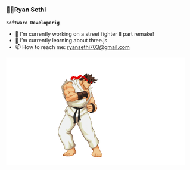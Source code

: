 ### ✌🏽Ryan Sethi

**`Software Developerig`**

- 🔭 I’m currently working on a street fighter II part remake!
- 🌱 I’m currently learning about three.js
- 📫 How to reach me: ryansethi703@gmail.com

<img src="ryuH.gif">
